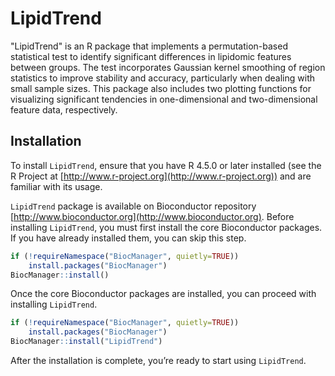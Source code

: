 # LipidTrend
"LipidTrend" is an R package that implements a permutation-based statistical test 
to identify significant differences in lipidomic features between groups. 
The test incorporates Gaussian kernel smoothing of region statistics to improve stability 
and accuracy, particularly when dealing with small sample sizes. 
This package also includes two plotting functions for visualizing significant tendencies in 
one-dimensional and two-dimensional feature data, respectively.

## Installation 
To install `LipidTrend`, ensure that you have R 4.5.0 or later installed 
(see the R Project at [http://www.r-project.org](http://www.r-project.org)) 
and are familiar with its usage.

`LipidTrend` package is available on Bioconductor repository
[http://www.bioconductor.org](http://www.bioconductor.org). 
Before installing `LipidTrend`, you must first install the core Bioconductor 
packages. If you have already installed them, you can skip this step.
```R
if (!requireNamespace("BiocManager", quietly=TRUE))
    install.packages("BiocManager")
BiocManager::install()
```

Once the core Bioconductor packages are installed, you can proceed with 
installing `LipidTrend`.
```R
if (!requireNamespace("BiocManager", quietly=TRUE))
    install.packages("BiocManager")
BiocManager::install("LipidTrend")
``` 

After the installation is complete, you’re ready to start using `LipidTrend`.
